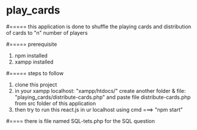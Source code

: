 # play_cards

#===== this application is done to shuffle the playing cards and distribution of cards to "n" number of players

#===== prerequisite
1. npm installed
2. xampp installed

#===== steps to follow
1. clone this project
2. in your xampp localhost: "xampp/htdocs/" create another folder & file: "playing_cards/distribute-cards.php" 
	and paste file distribute-cards.php from src folder of this application
3. then try to run this react.js in ur localhost using cmd ===> "npm start"


#==== there is file named SQL-tets.php for the SQL question
